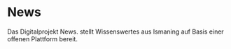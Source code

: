 # News
Das Digitalprojekt News. stellt Wissenswertes aus Ismaning auf Basis einer offenen Plattform bereit. 
